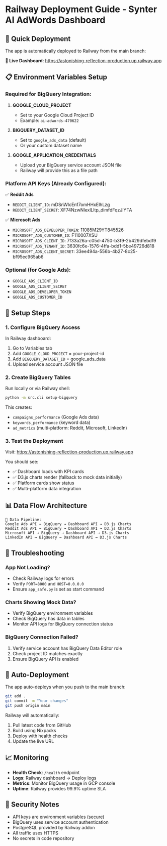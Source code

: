 # Railway Deployment Guide - Synter AI AdWords Dashboard

## 🚀 Quick Deployment 

The app is automatically deployed to Railway from the main branch:

**🔗 Live Dashboard**: https://astonishing-reflection-production.up.railway.app

## 📋 Environment Variables Setup

### Required for BigQuery Integration:

1. **GOOGLE_CLOUD_PROJECT**
   - Set to your Google Cloud Project ID
   - Example: `ai-adwords-470622`

2. **BIGQUERY_DATASET_ID**
   - Set to `google_ads_data` (default)
   - Or your custom dataset name

3. **GOOGLE_APPLICATION_CREDENTIALS**
   - Upload your BigQuery service account JSON file
   - Railway will provide this as a file path

### Platform API Keys (Already Configured):

✅ **Reddit Ads**
- `REDDIT_CLIENT_ID`: mDSnWlcEn17omHHxElhLzg
- `REDDIT_CLIENT_SECRET`: XF74NzwNIexlLltp_dimfdFqzJlYTA

✅ **Microsoft Ads** 
- `MICROSOFT_ADS_DEVELOPER_TOKEN`: 11085M29YT845526
- `MICROSOFT_ADS_CUSTOMER_ID`: F110007XSU
- `MICROSOFT_ADS_CLIENT_ID`: 7f33a26a-c05d-4750-b3f9-2b429dfebdf9
- `MICROSOFT_ADS_TENANT_ID`: 3630fc6e-1576-4ffa-bdd1-5be49726d818
- `MICROSOFT_ADS_CLIENT_SECRET`: 33ee494a-556b-4b27-8c25-bf95ec965ab6

### Optional (for Google Ads):
- `GOOGLE_ADS_CLIENT_ID`
- `GOOGLE_ADS_CLIENT_SECRET` 
- `GOOGLE_ADS_DEVELOPER_TOKEN`
- `GOOGLE_ADS_CUSTOMER_ID`

## 🔧 Setup Steps

### 1. Configure BigQuery Access

In Railway dashboard:
1. Go to Variables tab
2. Add `GOOGLE_CLOUD_PROJECT` = your-project-id
3. Add `BIGQUERY_DATASET_ID` = google_ads_data
4. Upload service account JSON file

### 2. Create BigQuery Tables

Run locally or via Railway shell:
```bash
python -m src.cli setup-bigquery
```

This creates:
- `campaigns_performance` (Google Ads data)
- `keywords_performance` (keyword data)
- `ad_metrics` (multi-platform: Reddit, Microsoft, LinkedIn)

### 3. Test the Deployment

Visit: https://astonishing-reflection-production.up.railway.app

You should see:
- ✅ Dashboard loads with KPI cards
- ✅ D3.js charts render (fallback to mock data initially)
- ✅ Platform cards show status
- ✅ Multi-platform data integration

## 📊 Data Flow Architecture

```
🔄 Data Pipeline:
Google Ads API → BigQuery → Dashboard API → D3.js Charts
Reddit Ads API → BigQuery → Dashboard API → D3.js Charts  
Microsoft API → BigQuery → Dashboard API → D3.js Charts
LinkedIn API → BigQuery → Dashboard API → D3.js Charts
```

## 🐛 Troubleshooting

### App Not Loading?
- Check Railway logs for errors
- Verify `PORT=8000` and `HOST=0.0.0.0`
- Ensure `app_safe.py` is set as start command

### Charts Showing Mock Data?
- Verify BigQuery environment variables
- Check BigQuery has data in tables
- Monitor API logs for BigQuery connection status

### BigQuery Connection Failed?
1. Verify service account has BigQuery Data Editor role
2. Check project ID matches exactly
3. Ensure BigQuery API is enabled

## 🔄 Auto-Deployment

The app auto-deploys when you push to the main branch:

```bash
git add .
git commit -m "Your changes"
git push origin main
```

Railway will automatically:
1. Pull latest code from GitHub
2. Build using Nixpacks
3. Deploy with health checks
4. Update the live URL

## 📈 Monitoring

- **Health Check**: `/health` endpoint
- **Logs**: Railway dashboard → Deploy logs
- **Metrics**: Monitor BigQuery usage in GCP console
- **Uptime**: Railway provides 99.9% uptime SLA

## 🔐 Security Notes

- API keys are environment variables (secure)
- BigQuery uses service account authentication
- PostgreSQL provided by Railway addon
- All traffic uses HTTPS
- No secrets in code repository
